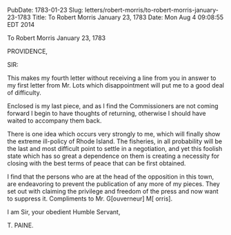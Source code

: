PubDate: 1783-01-23
Slug: letters/robert-morris/to-robert-morris-january-23-1783
Title: To Robert Morris  January 23, 1783
Date: Mon Aug  4 09:08:55 EDT 2014

   To Robert Morris  January 23, 1783

   PROVIDENCE,

   SIR:

   This makes my fourth letter without receiving a line from you in answer to
   my first letter from Mr. Lots which disappointment will put me to a good
   deal of difficulty.

   Enclosed is my last piece, and as I find the Commissioners are not coming
   forward I begin to have thoughts of returning, otherwise I should have
   waited to accompany them back.

   There is one idea which occurs very strongly to me, which will finally
   show the extreme ill-policy of Rhode Island. The fisheries, in all
   probability will be the last and most difficult point to settle in a
   negotiation, and yet this foolish state which has so great a dependence on
   them is creating a necessity for closing with the best terms of peace that
   can be first obtained.

   I find that the persons who are at the head of the opposition in this
   town, are endeavoring to prevent the publication of any more of my pieces.
   They set out with claiming the privilege and freedom of the press and now
   want to suppress it. Compliments to Mr. G[ouverneur] M[ orris].

   I am Sir, your obedient Humble Servant,

   T. PAINE.


